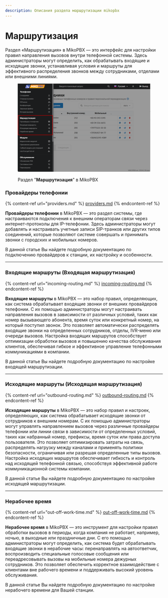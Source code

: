 ```yaml
---
description: Описания раздела маршрутизации mikopbx
---
```


# Маршрутизация

Раздел «Маршрутизация» в MikoPBX — это интерфейс для настройки правил направления вызовов внутри телефонной системы. Здесь администраторы могут определить, как обрабатывать входящие и исходящие звонки, устанавливая условия и маршруты для эффективного распределения звонков между сотрудниками, отделами или внешними линиями.

<figure><img src="../../.gitbook/assets/routing.png" alt=""><figcaption><p>Раздел "<strong>Маршрутизация</strong>" в MikoPBX</p></figcaption></figure>

### Провайдеры телефонии&#x20;

{% content-ref url="providers.md" %}
[providers.md](providers.md)
{% endcontent-ref %}

**Провайдеры телефонии** в MikoPBX — это раздел системы, где настраиваются подключения к внешним операторам связи через интернет-протоколы для IP-телефонии. Здесь администраторы могут добавлять и настраивать учетные записи SIP-транков или других типов соединений, которые позволяют системе совершать и принимать звонки с городских и мобильных номеров.&#x20;

В данной статье Вы найдете подробную документацию по подключению провайдеров к станции, их настройку и особенности.

***

### Входящие маршруты (Входящая маршрутизация)

{% content-ref url="incoming-routing.md" %}
[incoming-routing.md](incoming-routing.md)
{% endcontent-ref %}

**Входящие маршруты** в MikoPBX — это набор правил, определяющих, как система обрабатывает входящие звонки от внешних провайдеров телефонии. С их помощью администраторы могут настраивать направления вызовов в зависимости от различных условий, таких как номер вызывающего абонента, время суток или конкретный номер, на который поступил звонок. Это позволяет автоматически распределять входящие звонки на определенных сотрудников, отделы, IVR-меню или очереди вызовов. Настройка входящих маршрутов способствует оптимизации обработки вызовов и повышению качества обслуживания клиентов, обеспечивая гибкое и эффективное управление телефонными коммуникациями в компании.

В данной статье Вы найдете подробную документацию по настройке входящей маршрутизации.

***

### Исходящие маршруты (Исходящая маршрутизация)

{% content-ref url="outbound-routing.md" %}
[outbound-routing.md](outbound-routing.md)
{% endcontent-ref %}

**Исходящие маршруты** в MikoPBX — это набор правил и настроек, определяющих, как система обрабатывает исходящие звонки от сотрудников к внешним номерам. С их помощью администраторы могут управлять направлением вызовов через различные провайдеры телефонии или линии связи в зависимости от определенных условий, таких как набранный номер, префиксы, время суток или права доступа пользователя. Это позволяет оптимизировать затраты на связь, распределять нагрузку между каналами и применять политики безопасности, ограничивая или разрешая определенные типы вызовов. Настройка исходящих маршрутов обеспечивает гибкость и контроль над исходящей телефонной связью, способствуя эффективной работе коммуникационной системы компании.

В данной статье Вы найдете подробную документацию по настройке исходящей маршрутизации.

***

### Нерабочее время

{% content-ref url="out-off-work-time.md" %}
[out-off-work-time.md](out-off-work-time.md)
{% endcontent-ref %}

**Нерабочее время** в MikoPBX — это инструмент для настройки правил обработки вызовов в периоды, когда компания не работает, например, ночью, в выходные или праздничные дни. С его помощью администраторы могут определить, как система будет обрабатывать входящие звонки в нерабочие часы: перенаправлять на автоответчик, воспроизводить специальные голосовые сообщения или переадресовывать вызовы на мобильные номера дежурных сотрудников. Это позволяет обеспечить корректное взаимодействие с клиентами вне рабочего времени и поддерживать высокий уровень обслуживания.

В данной статье Вы найдете подробную документацию по настройке нерабочего времени для Вашей станции.
